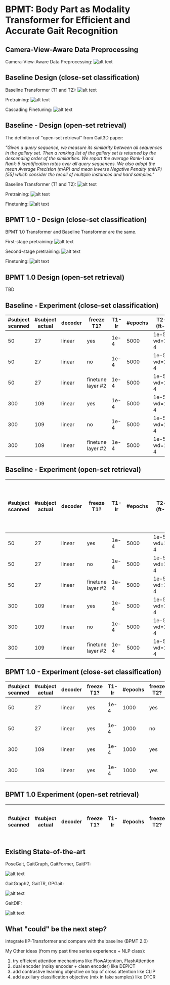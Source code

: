 # BPMT: Body Part as Modality Transformer for Efficient and Accurate Gait Recognition

## Camera-View-Aware Data Preprocessing

Camera-View-Aware Data Preprocessing:
![alt text](docs/camera-view-aware.png)

## Baseline Design (close-set classification)

Baseline Transformer (T1 and T2):
![alt text](docs/baseline_transformer.png)

Pretraining:
![alt text](docs/baseline_pretraining_%20classification.png)

Cascading Finetuning:
![alt text](docs/baseline_finetuning_classification.png)

## Baseline - Design (open-set retrieval)

The definition of "open-set retrieval" from Gait3D paper:

*"Given a query sequence, we measure its similarity between all sequences in the gallery set. Then a ranking list of the gallery set is returned by the descending order of the similarities. We report the average Rank-1 and Rank-5 identification rates over all query sequences. We also adopt the mean Average Precision (mAP) and mean Inverse Negative Penalty (mINP) [55] which consider the recall of multiple instances and hard samples."*

Baseline Transformer (T1 and T2):
![alt text](docs/baseline_transformer.png)

Pretraining:
![alt text](docs/baseline_pretraining_retrieval.png)

Finetuning:
![alt text](docs/baseline_finetuning_retrieval.png)

## BPMT 1.0 - Design (close-set classification)

BPMT 1.0 Transformer and Baseline Transformer are the same.

First-stage pretraining:
![alt text](docs/first_stage.png)

Second-stage pretraining:
![alt text](docs/second_stage.png)

Finetuning:
![alt text](docs/finetuning_classification.png)

## BPMT 1.0 Design (open-set retrieval)

TBD

## Baseline - Experiment (close-set classification)

| #subject scanned | #subject actual | decoder | freeze T1? | T1-lr | #epochs | T2-lr (ft-lr) | #epochs | clf-acc | 
|------------------|------------------|------------|------------|--------|-------------|-------------|--------|------------|
| 50 | 27 | linear | yes | 1e-4 | 5000 | 1e-5, wd=1e-4 | 30 | 21.58% | 
| 50 | 27 | linear | no  | 1e-4 | 5000 | 1e-5, wd=1e-4 | 30 | 15.83% |
| 50 | 27 | linear | finetune layer #2 | 1e-4 | 5000 | 1e-5, wd=1e-4 | 30 | 12.95% |
| 300 | 109 | linear | yes | 1e-4 | 5000 | 1e-5, wd=1e-4 | 100 | 9.67% |
| 300 | 109 | linear | no | 1e-4 | 5000 | 1e-5, wd=1e-4 | 100 | 10.64% |
| 300 | 109 | linear | finetune layer #2 | 1e-4 | 5000 | 1e-5, wd=1e-4 | 100 | 10.64% |

## Baseline - Experiment (open-set retrieval)
| #subject scanned | #subject actual | decoder | freeze T1? | T1-lr | #epochs | T2-lr (ft-lr) | #epochs | R1-acc (seen people from training, but different cameras) | R1-acc (completely unseen people)
|------------------|------------------|------------|------------|--------|-------------|-------------|--------|--------------------------|--------------|
| 50 | 27 | linear | yes | 1e-4 | 5000 | 1e-5, wd=1e-4 | 100 | 30.94% | 15.75% |
| 50 | 27 | linear | no  | 1e-4 | 5000 | 1e-5, wd=1e-4 | 100 | 28.06% | 17.53% |
| 50 | 27 | linear | finetune layer #2 | 1e-4 | 5000 | 1e-5, wd=1e-4 | 100 | 30.22% | 14.71% |
| 300 | 109 | linear | yes | 1e-4 | 5000 | 1e-5, wd=1e-4 | 500 | 13.54% | 12.54% |
| 300 | 109 | linear | no | 1e-4 | 5000 | 1e-5, wd=1e-4 | 30 | 10.06% | 6.24% |
| 300 | 109 | linear | finetune layer #2 | 1e-4 | 5000 | 1e-5, wd=1e-4 | 30 | 12.57% | 7.02% |

## BPMT 1.0 - Experiment (close-set classification)

| #subject scanned | #subject actual | decoder | freeze T1? | T1-lr | #epochs | freeze T2? | T1-lr | #epochs | ft-lr | ft-#epochs | clf-acc | 
|------------------|------------------|------------|------------|--------|-------------|-------------|--------|-------------|----------------|--------------------|--------------|
| 50 | 27 | linear | yes | 1e-4 | 1000 | yes | 1e-4 | 1000 | 1e-5, wd=1e-4 | 130 | 26.6% |
| 50 | 27 | linear | yes | 1e-4 | 1000 | no | 1e-4 | 1000 | 1e-5, wd=1e-4 | 130 | 25.9% |           
| 300 | 109 | linear | yes | 1e-4 | 1000 | yes | 1e-4 | 1000 | 1e-6, wd=1e-4 | 400 | 6% |
| 300 | 109 | linear | yes | 1e-4 | 1000 | yes | 1e-4 | 1000 | 1e-6, wd=1e-4 | 1000 | 7.35% | 

## BPMT 1.0 Experiment (open-set retrieval)
| #subject scanned | #subject actual | decoder | freeze T1? | T1-lr | #epochs | freeze T2? | T1-lr | #epochs | ft-lr | ft-#epochs | R1-acc (seen people from training) | 
|------------------|------------------|------------|------------|--------|-------------|-------------|--------|-------------|----------------|--------------------|--------------|

## Existing State-of-the-art

PoseGait, GaitGraph, GaitFormer, GaitPT:

![alt text](docs/results_gaitPT.png)

GaitGraph2, GaitTR, GPGait:

![alt text](docs/results_skeletonmap.png)

GaitDIF:

![alt text](docs/GaitDIF.png)


## What "could" be the next step?

integrate IIP-Transformer and compare with the baseline (BPMT 2.0)

My Other ideas (from my past time series experience + NLP class):

1. try efficient attention mechanisms like FlowAttention, FlashAttention
2. dual encoder (noisy encoder + clean encoder) like DEPICT
3. add contrastive learning objective on top of cross attention like CLIP
4. add auxiliary classification objective (mix in fake samples) like DTCR
